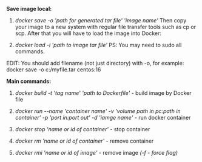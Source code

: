 **Save image local:**
1) _docker save -o 'path for generated tar file' 'image name'_
Then copy your image to a new system with regular file transfer tools such as cp or scp. After that you will have to load the image into Docker:

2) _docker load -i 'path to image tar file'_
PS: You may need to sudo all commands.

EDIT: You should add filename (not just directory) with -o, for example:
docker save -o c:/myfile.tar centos:16

**Main commands:**

1) _docker build -t 'tag name' 'path to Dockerfile'_ - build image by Docker file

2) _docker run --name 'container name' -v 'volume path in pc:path in container' -p 'port in:port out' -d 'iamge name'_ - run docker container

3) _docker stop 'name or id of container'_ - stop container

4) _docker rm 'name or id of container'_ - remove container

5) _docker rmi 'name or id of image'_ - remove image _(-f - force flag)_
